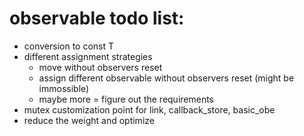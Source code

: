 # observable todo list:
- conversion to const T
- different assignment strategies
    - move without observers reset
    - assign different observable without observers reset (might be immossible)
    - maybe more = figure out the requirements
- mutex customization point for link, callback_store, basic_obe
- reduce the weight and optimize